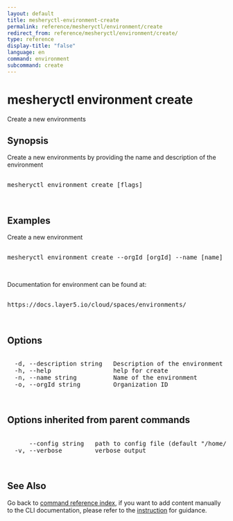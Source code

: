 ```yaml
---
layout: default
title: mesheryctl-environment-create
permalink: reference/mesheryctl/environment/create
redirect_from: reference/mesheryctl/environment/create/
type: reference
display-title: "false"
language: en
command: environment
subcommand: create
---
```


# mesheryctl environment create

Create a new environments

## Synopsis

Create a new environments by providing the name and description of the environment
<pre class='codeblock-pre'>
<div class='codeblock'>
mesheryctl environment create [flags]

</div>
</pre> 

## Examples

Create a new environment
<pre class='codeblock-pre'>
<div class='codeblock'>
mesheryctl environment create --orgId [orgId] --name [name] --description [description] 

</div>
</pre> 

Documentation for environment can be found at:
<pre class='codeblock-pre'>
<div class='codeblock'>
https://docs.layer5.io/cloud/spaces/environments/

</div>
</pre> 

## Options

<pre class='codeblock-pre'>
<div class='codeblock'>
  -d, --description string   Description of the environment
  -h, --help                 help for create
  -n, --name string          Name of the environment
  -o, --orgId string         Organization ID

</div>
</pre>

## Options inherited from parent commands

<pre class='codeblock-pre'>
<div class='codeblock'>
      --config string   path to config file (default "/home/runner/.meshery/config.yaml")
  -v, --verbose         verbose output

</div>
</pre>

## See Also

Go back to [command reference index](/reference/mesheryctl/), if you want to add content manually to the CLI documentation, please refer to the [instruction](/project/contributing/contributing-cli#preserving-manually-added-documentation) for guidance.
